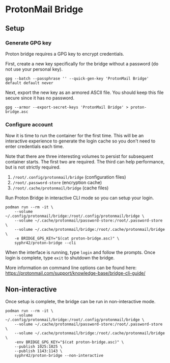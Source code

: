 # ProtonMail Bridge

## Setup

### Generate GPG key

Proton bridge requires a GPG key to encrypt credentials.

First, create a new key specifically for the bridge without a password (do not use your personal key).
```
gpg --batch --passphrase '' --quick-gen-key 'ProtonMail Bridge' default default never
```

Next, export the new key as an armored ASCII file. You should keep this file secure since it has no password.
```
gpg --armor --export-secret-keys 'ProtonMail Bridge' > proton-bridge.asc
```

### Configure account

Now it is time to run the container for the first time. This will be an interactive experience to generate the login cache so you don't need to enter credentials each time.

Note that there are three interesting volumes to persist for subsequent container starts. The first two are required. The third can help performance, but is not strictly required.

1.  `/root/.config/protonmail/bridge` (configuration files)
2.  `/root/.password-store` (encryption cache)
3.  `/root/.cache/protonmail/bridge` (cache files)

Run Proton Bridge in interactive CLI mode so you can setup your login.
```
podman run --rm -it \
    --volume ~/.config/protonmail/bridge:/root/.config/protonmail/bridge \
    --volume ~/.cache/protonmail/password-store:/root/.password-store \
    --volume ~/.cache/protonmail/bridge:/root/.cache/protonmail/bridge \
    -e BRIDGE_GPG_KEY="$(cat proton-bridge.asc)" \
    syphr42/proton-bridge --cli
```

When the interface is running, type `login` and follow the prompts. Once login is complete, type `exit` to shutdown the bridge.

More information on command line options can be found here: https://protonmail.com/support/knowledge-base/bridge-cli-guide/

## Non-interactive

Once setup is complete, the bridge can be run in non-interactive mode.

```
podman run --rm -it \
    --volume ~/.config/protonmail/bridge:/root/.config/protonmail/bridge \
    --volume ~/.cache/protonmail/password-store:/root/.password-store \
    --volume ~/.cache/protonmail/bridge:/root/.cache/protonmail/bridge \
    -env BRIDGE_GPG_KEY="$(cat proton-bridge.asc)" \
    --publish 1025:1025 \
    --publish 1143:1143 \
    syphr42/proton-bridge --non-interactive
```
